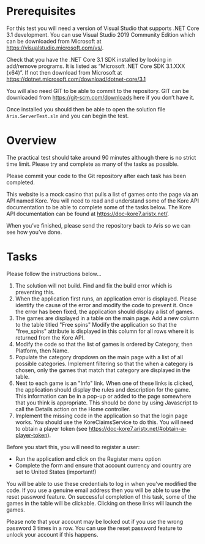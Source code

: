 # Prerequisites

For this test you will need a version of Visual Studio that supports .NET Core 3.1
development. You can use Visual Studio 2019 Community Edition which can be
downloaded from Microsoft at https://visualstudio.microsoft.com/vs/.

Check that you have the .NET Core 3.1 SDK installed by looking in add/remove
programs. It is listed as “Microsoft .NET Core SDK 3.1.XXX (x64)”. If not then
download from Microsoft at https://dotnet.microsoft.com/download/dotnet-core/3.1

You will also need GIT to be able to commit to the repository. GIT can be
downloaded from https://git-scm.com/downloads here if you don’t have it.

Once installed you should then be able to open the solution file `Aris.ServerTest.sln`
and you can begin the test.


# Overview
The practical test should take around 90 minutes although there is no strict time limit.
Please try and complete as many of the tasks as possible.

Please commit your code to the Git repository after each task has been completed.

This website is a mock casino that pulls a list of games onto the page via an API
named Kore. You will need to read and understand some of the Kore API
documentation to be able to complete some of the tasks below. The Kore API
documentation can be found at https://doc-kore7.aristx.net/.

When you’ve finished, please send the repository back to Aris so we can see how
you’ve done.


# Tasks
Please follow the instructions below...
1. The solution will not build. Find and fix the build error which is preventing this.
2. When the application first runs, an application error is displayed. Please
identify the cause of the error and modify the code to prevent it. Once the
error has been fixed, the application should display a list of games.
3. The games are displayed in a table on the main page. Add a new column to
the table titled "Free spins" Modify the application so that the "free_spins"
attribute is displayed in this column for all rows where it is returned from the
Kore API.
4. Modify the code so that the list of games is ordered by Category, then
Platform, then Name.
5. Populate the category dropdown on the main page with a list of all possible
categories. Implement filtering so that the when a category is chosen, only the
games that match that category are displayed in the table.
6. Next to each game is an "Info" link. When one of these links is clicked, the
application should display the rules and description for the game. This
information can be in a pop-up or added to the page somewhere that you
think is appropriate. This should be done by using Javascript to call the
Details action on the Home controller.
7. Implement the missing code in the application so that the login page works.
You should use the KoreClaimsService to do this. You will need to obtain a
player token (see https://doc-kore7.aristx.net/#obtain-a-player-token).

Before you start this, you will need to register a user:
- Run the application and click on the Register menu option
- Complete the form and ensure that account currency and country are
set to United States (important!)

You will be able to use these credentials to log in when you've modified the
code. If you use a genuine email address then you will be able to use the
reset password feature. On successful completion of this task, some of the
games in the table will be clickable. Clicking on these links will launch the
games.

Please note that your account may be locked out if you use the wrong
password 3 times in a row. You can use the reset password feature to unlock
your account if this happens.